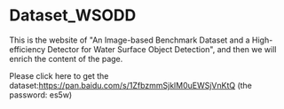 # Dataset_WSODD
This is the website of "An Image-based Benchmark Dataset and a High-efficiency Detector for Water Surface Object Detection", and then we will enrich the content of the page.

Please click here to get the dataset:https://pan.baidu.com/s/1ZfbzmmSjklM0uEWSjVnKtQ  (the password: es5w)

